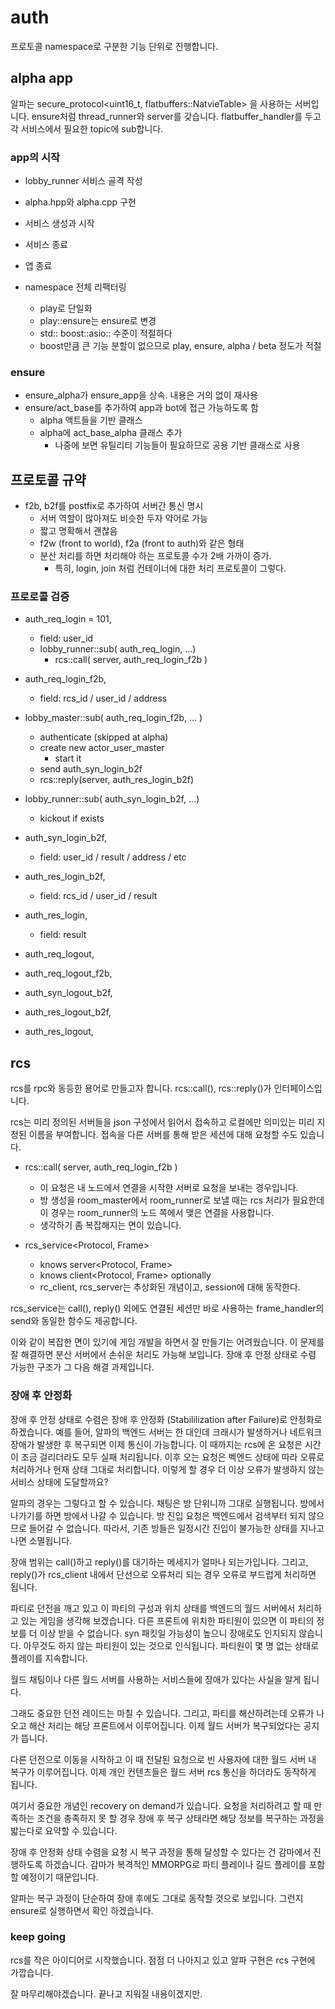 # auth 

프로토콜 namespace로 구분한 기능 단위로 진행합니다. 

## alpha app 

알파는 secure_protocol<uint16_t, flatbuffers::NatvieTable> 을 사용하는 서버입니다. 
ensure처럼 thread_runner와 server를 갖습니다. flatbuffer_handler를 두고 각 서비스에서 
필요한 topic에 sub합니다. 

### app의 시작 

- lobby_runner 서비스 골격 작성 
- alpha.hpp와 alpha.cpp 구현 
- 서비스 생성과 시작 
- 서비스 종료
- 앱 종료 

- namespace 전체 리팩터링
  - play로 단일화 
  - play::ensure는 ensure로 변경 
  - std:: boost::asio:: 수준이 적절하다 
  - boost만큼 큰 기능 분할이 없으므로 play, ensure, alpha / beta 정도가 적절


### ensure

- ensure_alpha가 ensure_app을 상속. 내용은 거의 없이 재사용 
- ensure/act_base를 추가하여 app과 bot에 접근 가능하도록 함 
  - alpha 액트들을 기반 클래스 
  - alpha에 act_base_alpha 클래스 추가 
    - 나중에 보면 유틸리티 기능들이 필요하므로 공용 기반 클래스로 사용 

## 프로토콜 규약 

- f2b, b2f를 postfix로 추가하여 서버간 통신 명시 
  - 서버 역할이 많아져도 비슷한 두자 약어로 가능 
  - 짧고 명확해서 괜찮음 
  - f2w (front to world), f2a (front to auth)와 같은 형태
  - 분산 처리를 하면 처리해야 하는 프로토콜 수가 2배 가까이 증가. 
    - 특히, login, join 처럼 컨테이너에 대한 처리 프로토콜이 그렇다. 

### 프로로콜 검증 

- auth_req_login = 101, 
  - field: user_id  
  - lobby_runner::sub( auth_req_login, ...)
    - rcs::call( server, auth_req_login_f2b )

- auth_req_login_f2b,
  - field: rcs_id / user_id / address 

- lobby_master::sub( auth_req_login_f2b, ... )
  - authenticate (skipped at alpha)
  - create new actor_user_master
    - start it 
  - send auth_syn_login_b2f
  - rcs::reply(server, auth_res_login_b2f)  

- lobby_runner::sub( auth_syn_login_b2f, ...)
  - kickout if exists

- auth_syn_login_b2f,
  - field: user_id / result / address / etc

- auth_res_login_b2f, 
  - field: rcs_id / user_id / result  

- auth_res_login, 
  - field: result

- auth_req_logout,
- auth_req_logout_f2b, 
- auth_syn_logout_b2f, 
- auth_res_logout_b2f,
- auth_res_logout,


## rcs

rcs를 rpc와 동등한 용어로 만들고자 합니다. rcs::call(), rcs::reply()가 인터페이스입니다. 

rcs는 미리 정의된 서버들을 json 구성에서 읽어서 접속하고 로컬에만 의미있는 미리 지정된 
이름을 부여합니다. 접속을 다른 서버를 통해 받은 세션에 대해 요청할 수도 있습니다.   

- rcs::call( server, auth_req_login_f2b )
  - 이 요청은 내 노드에서 연결을 시작한 서버로 요청을 보내는 경우입니다.
  - 방 생성을 room_master에서 room_runner로 보낼 때는 rcs 처리가 필요한데 
    이 경우는 room_runner의 노드 쪽에서 맺은 연결을 사용합니다. 
  - 생각하기 좀 복잡해지는 면이 있습니다. 

- rcs_service<Protocol, Frame>
  - knows server<Protocol, Frame>
  - knows client<Protocol, Frame> optionally
  - rc_client, rcs_server는 추상화된 개념이고, session에 대해 동작한다.            

rcs_service는 call(), reply() 외에도 연결된 세션만 바로 사용하는 frame_handler의 
send와 동일한 함수도 제공합니다. 

이와 같이 복잡한 면이 있기에 게임 개발을 하면서 잘 만들기는 어려웠습니다. 이 문제를 
잘 해결하면 분산 서버에서 손쉬운 처리도 가능해 보입니다. 장애 후 안정 상태로 수렴 
가능한 구조가 그 다음 해결 과제입니다. 


### 장애 후 안정화

장애 후 안정 상태로 수렴은 장애 후 안정화 (Stabililization after Failure)로 안정화로 하겠습니다. 
예를 들어, 알파의 백엔드 서버는 한 대인데 크래시가 발생하거나 네트워크 장애가 발생한 후 
복구되면 이제 통신이 가능합니다. 이 때까지는 rcs에 온 요청은 시간이 조금 걸리더라도 모두 
실패 처리됩니다. 이후 오는 요청은 벡엔드 상태에 따라 오류로 처리하거나 현재 상태 그대로 
처리합니다. 이렇게 할 경우 더 이상 오류가 발생하지 않는 서비스 상태에 도달할까요? 

알파의 경우는 그렇다고 할 수 있습니다. 채팅은 방 단위니까 그대로 실행됩니다. 방에서 
나가기를 하면 방에서 나갈 수 있습니다. 방 진입 요청은 백엔드에서 검색부터 되지 않으므로 
들어갈 수 없습니다. 따라서, 기존 방들은 일정시간 진입이 불가능한 상태를 지나고 나면 
소멸됩니다. 

장애 범위는 call()하고 reply()를 대기하는 메세지가 얼마나 되는가입니다. 그리고, reply()가 
rcs_client 내에서 단선으로 오류처리 되는 경우 오류로 부드럽게 처리하면 됩니다. 

파티로 던전을 깨고 있고 이 파티의 구성과 위치 상태를 백엔드의 월드 서버에서 처리하고 있는 
게임을 생각해 보겠습니다. 다른 프론트에 위치한 파티원이 있으면 이 파티의 정보를 더 이상 
받을 수 없습니다. syn 패킷일 가능성이 높으니 장애로도 인지되지 않습니다. 아무것도 
하지 않는 파티원이 있는 것으로 인식됩니다. 파티원이 몇 명 없는 상태로 플레이를 지속합니다. 

월드 채팅이나 다른 월드 서버를 사용하는 서비스들에 장애가 있다는 사실을 알게 됩니다. 

그래도 중요한 던전 레이드는 마칠 수 있습니다. 그리고, 파티를 해산하려는데 오류가 나오고 
해산 처리는 해당 프론트에서 이루어집니다. 이제 월드 서버가 복구되었다는 공지가 뜹니다. 

다른 던전으로 이동을 시작하고 이 때 전달된 요청으로 빈 사용자에 대한 월드 서버 내 
복구가 이루어집니다. 이제 개인 컨텐츠들은 월드 서버 rcs 통신을 하더라도 동작하게 됩니다. 

여기서 중요한 개념인 recovery on demand가 있습니다. 요청을 처리하려고 할 때 만족하는 
조건을 충족하지 못 할 경우 장애 후 복구 상태라면 해당 정보를 복구하는 과정을 밟는다로 
요약할 수 있습니다. 

장애 후 안정화 상태 수렴을 요청 시 복구 과정을 통해 달성할 수 있다는 건 감마에서 
진행하도록 하겠습니다. 감마가 복격적인 MMORPG로 파티 플레이나 길드 플레이를 포함할 예정이기 
때문입니다. 

알파는 복구 과정이 단순하여 장애 후에도 그대로 동작할 것으로 보입니다. 그런지 ensure로 
실행하면서 확인 하겠습니다. 

### keep going 

rcs를 작은 아이디어로 시작했습니다. 점점 더 나아지고 있고 알파 구현은 rcs 구현에 가깝습니다. 

잘 마무리해야겠습니다. 끝나고 지워질 내용이겠지만. 


